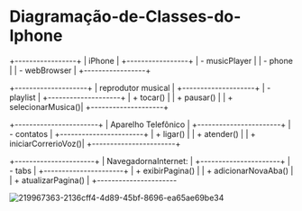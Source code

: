 # Diagramação-de-Classes-do-Iphone


+-----------------+
|     iPhone      |
+-----------------+
| - musicPlayer   |
| - phone         |
| - webBrowser    |
+-----------------+

+--------------------+
| reprodutor musical |
+--------------------+
| - playlist         |
+--------------------+
| + tocar()          |
| + pausar()         |
| + selecionarMusica()|
+--------------------+

+-----------------------+
| Aparelho Telefônico   |
+-----------------------+
| - contatos            |
+-----------------------+
| + ligar()             |
| + atender()           |
| + iniciarCorrerioVoz()|
+-----------------------+

+----------------------+
| NavegadornaInternet: |
+----------------------+
| - tabs               |
+----------------------+
| + exibirPagina()     |
| + adicionarNovaAba() |
| + atualizarPagina()  |
+----------------------

![219967363-2136cff4-4d89-45bf-8696-ea65ae69be34](https://user-images.githubusercontent.com/85643639/220235360-f168f5e8-9d82-485f-9caa-e110b26759f4.png)

